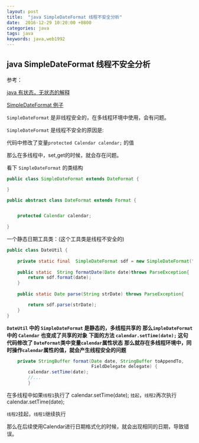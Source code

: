 ```yaml
---
layout: post
title:  "java SimpleDateFormat 线程不安全分析"
date:  2016-12-29 10:20:00 +0800
categories: java
tags: java
keywords: java,web1992
---
```



java SimpleDateFormat 线程不安全分析
---

<!--more-->


参考：

[java 有状态，无状态的解释](http://peterwei.iteye.com/blog/960532)

[SimpleDateFormat 例子](http://peterwei.iteye.com/blog/960532)


`SimpleDateFormat`  是非线程安全的，在多线程环境中使用，会有问题。

`SimpleDateFormat` 是线程不安全的原因是:

代码中修改了变量`protected Calendar calendar;` 的值

那么在多线程中，set,get的时候，就会存在问题。


看下 `SimpleDateFormat` 的类结构

```java
public class SimpleDateFormat extends DateFormat {

}
```

```java
public abstract class DateFormat extends Format {


    protected Calendar calendar;
    
}
```


一个静态日期工具类：(这个工具类是线程不安全的)

```java
public class DateUtil {
    
    private static final  SimpleDateFormat sdf = new SimpleDateFormat("yyyy-MM-dd HH:mm:ss");
    
    public static  String formatDate(Date date)throws ParseException{
        return sdf.format(date);
    }
    
    public static Date parse(String strDate) throws ParseException{

        return sdf.parse(strDate);
    }
}
```

**`DateUtil` 中的 `SimpleDateFormat` 是静态的，多线程共享的**
**那么`impleDateFormat`中的 `Calendar` 也变成了共享的对象**
**下面的方法 `calendar.setTime(date);` 这句代码修改了 `DateFormat`类中变量`calendar`属性状态**
**那么就存在多线程环境中，同时操作`calendar`属性的值，就会产生线程安全的问题**

```java
    private StringBuffer format(Date date, StringBuffer toAppendTo,
                                FieldDelegate delegate) {
        calendar.setTime(date);
        //...
        }
```

在多线程中如果`线程1`执行了  calendar.setTime(date); `挂起`，`线程2`再次执行  calendar.setTime(date);

`线程2`挂起，`线程1`继续执行

那么在后续使用Calendar进行日期格式化的时候，就会出现相同的日期，导致错误。








